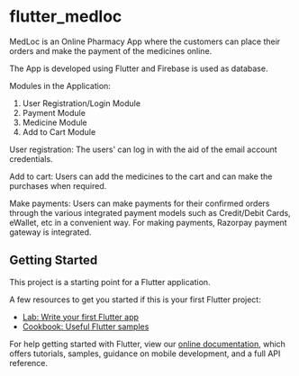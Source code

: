 # flutter_medloc

MedLoc is an Online Pharmacy App where the customers can place their orders 
and make the payment of the medicines online.

The App is developed using Flutter and Firebase is used as database.

Modules in the Application:
1. User Registration/Login Module
2. Payment Module
3. Medicine Module
4. Add to Cart Module

User registration: The users' can log in with the aid of the email account credentials.

Add to cart: Users can add the medicines to the cart and can make 
the purchases when required.

Make payments: Users can make payments for their confirmed orders 
through the various integrated payment models such as Credit/Debit Cards, 
eWallet, etc in a convenient way. For making payments, Razorpay payment gateway 
is integrated.

## Getting Started

This project is a starting point for a Flutter application.

A few resources to get you started if this is your first Flutter project:

- [Lab: Write your first Flutter app](https://flutter.dev/docs/get-started/codelab)
- [Cookbook: Useful Flutter samples](https://flutter.dev/docs/cookbook)

For help getting started with Flutter, view our
[online documentation](https://flutter.dev/docs), which offers tutorials,
samples, guidance on mobile development, and a full API reference.
